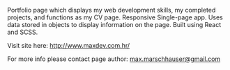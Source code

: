 Portfolio page which displays my web development skills, my completed projects, and functions as my CV page. Responsive Single-page app. Uses data stored in objects to display information on the page. Built using React and SCSS.

Visit site here: http://www.maxdev.com.hr/

For more info please contact page author: max.marschhauser@gmail.com
